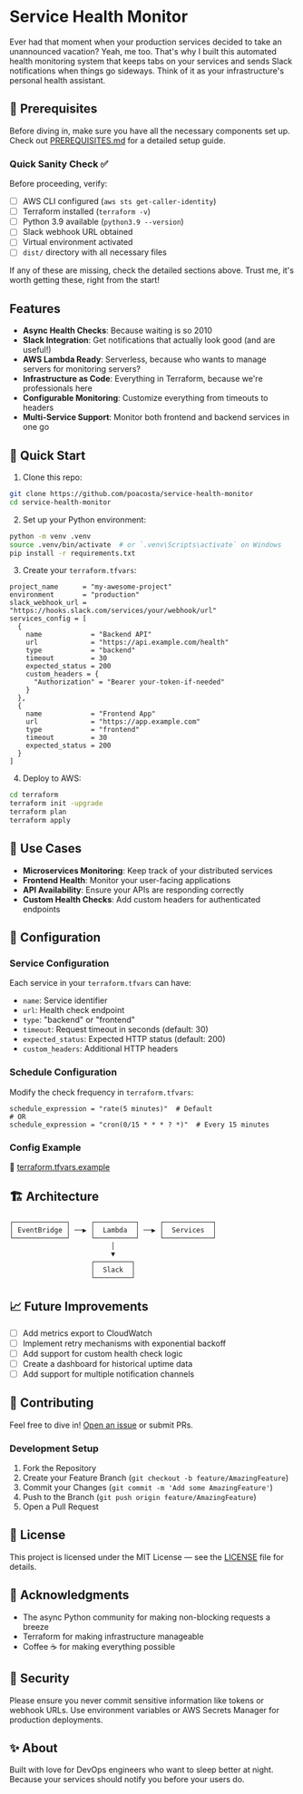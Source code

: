 # Service Health Monitor

Ever had that moment when your production services decided to take an unannounced vacation?
Yeah, me too.
That's why I
built this automated health monitoring system that keeps tabs on your services and sends Slack notifications when things
go sideways.
Think of it as your infrastructure's personal health assistant.

## 🎯 Prerequisites

Before diving in, make sure you have all the necessary components set up.
Check out [PREREQUISITES.md](PREREQUISITES.MD) for a detailed setup guide.

### Quick Sanity Check ✅

Before proceeding, verify:

- [ ] AWS CLI configured (`aws sts get-caller-identity`)
- [ ] Terraform installed (`terraform -v`)
- [ ] Python 3.9 available (`python3.9 --version`)
- [ ] Slack webhook URL obtained
- [ ] Virtual environment activated
- [ ] `dist/` directory with all necessary files

If any of these are missing, check the detailed sections above. Trust me, it's worth getting these, right from the
start!

## Features

- **Async Health Checks**: Because waiting is so 2010
- **Slack Integration**: Get notifications that actually look good (and are useful!)
- **AWS Lambda Ready**: Serverless, because who wants to manage servers for monitoring servers?
- **Infrastructure as Code**: Everything in Terraform, because we're professionals here
- **Configurable Monitoring**: Customize everything from timeouts to headers
- **Multi-Service Support**: Monitor both frontend and backend services in one go

## 🚀 Quick Start

1. Clone this repo:

```bash
git clone https://github.com/poacosta/service-health-monitor
cd service-health-monitor
```

2. Set up your Python environment:

```bash
python -m venv .venv
source .venv/bin/activate  # or `.venv\Scripts\activate` on Windows
pip install -r requirements.txt
```

3. Create your `terraform.tfvars`:

```hcl
project_name      = "my-awesome-project"
environment       = "production"
slack_webhook_url = "https://hooks.slack.com/services/your/webhook/url"
services_config = [
  {
    name            = "Backend API"
    url             = "https://api.example.com/health"
    type            = "backend"
    timeout         = 30
    expected_status = 200
    custom_headers = {
      "Authorization" = "Bearer your-token-if-needed"
    }
  },
  {
    name            = "Frontend App"
    url             = "https://app.example.com"
    type            = "frontend"
    timeout         = 30
    expected_status = 200
  }
]
```

4. Deploy to AWS:

```bash
cd terraform
terraform init -upgrade
terraform plan
terraform apply
```

## 🎯 Use Cases

- **Microservices Monitoring**: Keep track of your distributed services
- **Frontend Health**: Monitor your user-facing applications
- **API Availability**: Ensure your APIs are responding correctly
- **Custom Health Checks**: Add custom headers for authenticated endpoints

## 🔧 Configuration

### Service Configuration

Each service in your `terraform.tfvars` can have:

- `name`: Service identifier
- `url`: Health check endpoint
- `type`: "backend" or "frontend"
- `timeout`: Request timeout in seconds (default: 30)
- `expected_status`: Expected HTTP status (default: 200)
- `custom_headers`: Additional HTTP headers

### Schedule Configuration

Modify the check frequency in `terraform.tfvars`:

```hcl
schedule_expression = "rate(5 minutes)"  # Default
# OR
schedule_expression = "cron(0/15 * * * ? *)"  # Every 15 minutes
```

### Config Example

📓 [terraform.tfvars.example](terraform/terraform.tfvars.example)

## 🏗 Architecture

```
┌─────────────┐     ┌──────────┐     ┌────────────┐
│ EventBridge │ ──▶ │  Lambda  │ ──▶ │  Services  │
└─────────────┘     └──────────┘     └────────────┘
                         │
                         ▼
                    ┌─────────┐
                    │  Slack  │
                    └─────────┘
```

## 📈 Future Improvements

- [ ] Add metrics export to CloudWatch
- [ ] Implement retry mechanisms with exponential backoff
- [ ] Add support for custom health check logic
- [ ] Create a dashboard for historical uptime data
- [ ] Add support for multiple notification channels

## 🤝 Contributing

Feel free to dive in! [Open an issue](https://github.com/poacosta/service-health-monitor/issues/new) or submit PRs.

### Development Setup

1. Fork the Repository
2. Create your Feature Branch (`git checkout -b feature/AmazingFeature`)
3. Commit your Changes (`git commit -m 'Add some AmazingFeature'`)
4. Push to the Branch (`git push origin feature/AmazingFeature`)
5. Open a Pull Request

## 📝 License

This project is licensed under the MIT License — see the [LICENSE](LICENSE) file for details.

## 🙏 Acknowledgments

- The async Python community for making non-blocking requests a breeze
- Terraform for making infrastructure manageable
- Coffee ☕ for making everything possible

## 🔐 Security

Please ensure you never commit sensitive information like tokens or webhook URLs. Use environment variables or AWS
Secrets Manager for production deployments.

## ✨ About

Built with love for DevOps engineers who want to sleep better at night.
Because your services should notify you before your users do.
